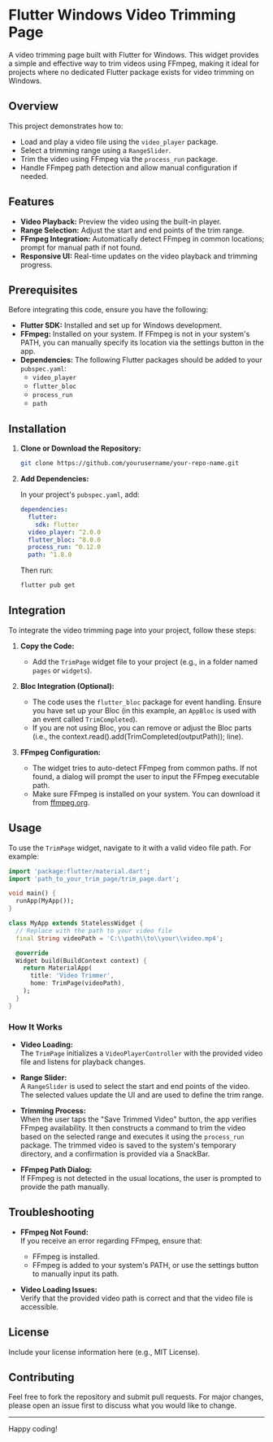 # Flutter Windows Video Trimming Page

A video trimming page built with Flutter for Windows. This widget provides a simple and effective way to trim videos using FFmpeg, making it ideal for projects where no dedicated Flutter package exists for video trimming on Windows.

## Overview

This project demonstrates how to:
- Load and play a video file using the `video_player` package.
- Select a trimming range using a `RangeSlider`.
- Trim the video using FFmpeg via the `process_run` package.
- Handle FFmpeg path detection and allow manual configuration if needed.

## Features

- **Video Playback:** Preview the video using the built-in player.
- **Range Selection:** Adjust the start and end points of the trim range.
- **FFmpeg Integration:** Automatically detect FFmpeg in common locations; prompt for manual path if not found.
- **Responsive UI:** Real-time updates on the video playback and trimming progress.

## Prerequisites

Before integrating this code, ensure you have the following:
- **Flutter SDK:** Installed and set up for Windows development.
- **FFmpeg:** Installed on your system. If FFmpeg is not in your system's PATH, you can manually specify its location via the settings button in the app.
- **Dependencies:** The following Flutter packages should be added to your `pubspec.yaml`:
  - `video_player`
  - `flutter_bloc`
  - `process_run`
  - `path`

## Installation

1. **Clone or Download the Repository:**
   ```bash
   git clone https://github.com/yourusername/your-repo-name.git
   ```
2. **Add Dependencies:**

   In your project's `pubspec.yaml`, add:
   ```yaml
   dependencies:
     flutter:
       sdk: flutter
     video_player: ^2.0.0
     flutter_bloc: ^8.0.0
     process_run: ^0.12.0
     path: ^1.8.0
   ```
   Then run:
   ```bash
   flutter pub get
   ```

## Integration

To integrate the video trimming page into your project, follow these steps:

1. **Copy the Code:**
   - Add the `TrimPage` widget file to your project (e.g., in a folder named `pages` or `widgets`).

2. **Bloc Integration (Optional):**
   - The code uses the `flutter_bloc` package for event handling. Ensure you have set up your Bloc (in this example, an `AppBloc` is used with an event called `TrimCompleted`).
   - If you are not using Bloc, you can remove or adjust the Bloc parts (i.e., the context.read<AppBloc>().add(TrimCompleted(outputPath)); line).

3. **FFmpeg Configuration:**
   - The widget tries to auto-detect FFmpeg from common paths. If not found, a dialog will prompt the user to input the FFmpeg executable path.
   - Make sure FFmpeg is installed on your system. You can download it from [ffmpeg.org](https://ffmpeg.org/download.html).

## Usage

To use the `TrimPage` widget, navigate to it with a valid video file path. For example:

```dart
import 'package:flutter/material.dart';
import 'path_to_your_trim_page/trim_page.dart';

void main() {
  runApp(MyApp());
}

class MyApp extends StatelessWidget {
  // Replace with the path to your video file
  final String videoPath = 'C:\\path\\to\\your\\video.mp4';

  @override
  Widget build(BuildContext context) {
    return MaterialApp(
      title: 'Video Trimmer',
      home: TrimPage(videoPath),
    );
  }
}
```

### How It Works

- **Video Loading:**  
  The `TrimPage` initializes a `VideoPlayerController` with the provided video file and listens for playback changes.

- **Range Slider:**  
  A `RangeSlider` is used to select the start and end points of the video. The selected values update the UI and are used to define the trim range.

- **Trimming Process:**  
  When the user taps the "Save Trimmed Video" button, the app verifies FFmpeg availability. It then constructs a command to trim the video based on the selected range and executes it using the `process_run` package. The trimmed video is saved to the system's temporary directory, and a confirmation is provided via a SnackBar.

- **FFmpeg Path Dialog:**  
  If FFmpeg is not detected in the usual locations, the user is prompted to provide the path manually.

## Troubleshooting

- **FFmpeg Not Found:**  
  If you receive an error regarding FFmpeg, ensure that:
  - FFmpeg is installed.
  - FFmpeg is added to your system's PATH, or use the settings button to manually input its path.

- **Video Loading Issues:**  
  Verify that the provided video path is correct and that the video file is accessible.

## License

Include your license information here (e.g., MIT License).

## Contributing

Feel free to fork the repository and submit pull requests. For major changes, please open an issue first to discuss what you would like to change.

---

Happy coding!


